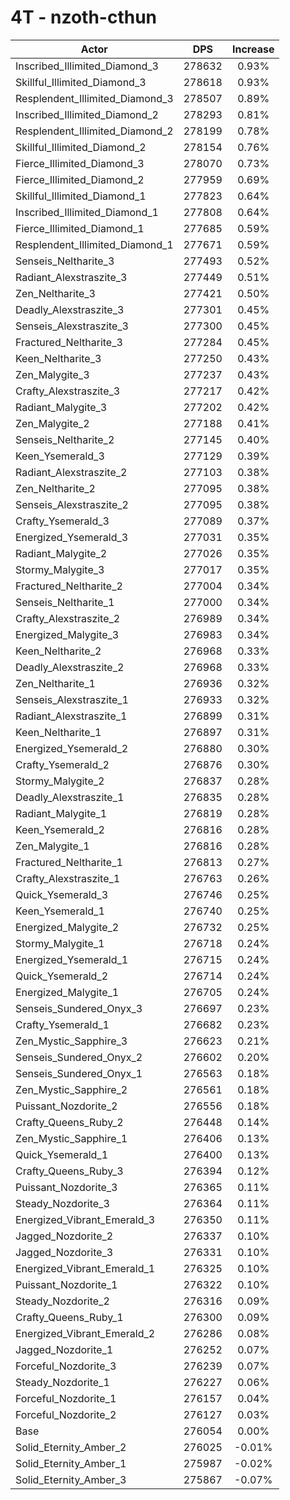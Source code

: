 # 4T - nzoth-cthun
| Actor | DPS | Increase |
|---|:---:|:---:|
|Inscribed_Illimited_Diamond_3|278632|0.93%|
|Skillful_Illimited_Diamond_3|278618|0.93%|
|Resplendent_Illimited_Diamond_3|278507|0.89%|
|Inscribed_Illimited_Diamond_2|278293|0.81%|
|Resplendent_Illimited_Diamond_2|278199|0.78%|
|Skillful_Illimited_Diamond_2|278154|0.76%|
|Fierce_Illimited_Diamond_3|278070|0.73%|
|Fierce_Illimited_Diamond_2|277959|0.69%|
|Skillful_Illimited_Diamond_1|277823|0.64%|
|Inscribed_Illimited_Diamond_1|277808|0.64%|
|Fierce_Illimited_Diamond_1|277685|0.59%|
|Resplendent_Illimited_Diamond_1|277671|0.59%|
|Senseis_Neltharite_3|277493|0.52%|
|Radiant_Alexstraszite_3|277449|0.51%|
|Zen_Neltharite_3|277421|0.50%|
|Deadly_Alexstraszite_3|277301|0.45%|
|Senseis_Alexstraszite_3|277300|0.45%|
|Fractured_Neltharite_3|277284|0.45%|
|Keen_Neltharite_3|277250|0.43%|
|Zen_Malygite_3|277237|0.43%|
|Crafty_Alexstraszite_3|277217|0.42%|
|Radiant_Malygite_3|277202|0.42%|
|Zen_Malygite_2|277188|0.41%|
|Senseis_Neltharite_2|277145|0.40%|
|Keen_Ysemerald_3|277129|0.39%|
|Radiant_Alexstraszite_2|277103|0.38%|
|Zen_Neltharite_2|277095|0.38%|
|Senseis_Alexstraszite_2|277095|0.38%|
|Crafty_Ysemerald_3|277089|0.37%|
|Energized_Ysemerald_3|277031|0.35%|
|Radiant_Malygite_2|277026|0.35%|
|Stormy_Malygite_3|277017|0.35%|
|Fractured_Neltharite_2|277004|0.34%|
|Senseis_Neltharite_1|277000|0.34%|
|Crafty_Alexstraszite_2|276989|0.34%|
|Energized_Malygite_3|276983|0.34%|
|Keen_Neltharite_2|276968|0.33%|
|Deadly_Alexstraszite_2|276968|0.33%|
|Zen_Neltharite_1|276936|0.32%|
|Senseis_Alexstraszite_1|276933|0.32%|
|Radiant_Alexstraszite_1|276899|0.31%|
|Keen_Neltharite_1|276897|0.31%|
|Energized_Ysemerald_2|276880|0.30%|
|Crafty_Ysemerald_2|276876|0.30%|
|Stormy_Malygite_2|276837|0.28%|
|Deadly_Alexstraszite_1|276835|0.28%|
|Radiant_Malygite_1|276819|0.28%|
|Keen_Ysemerald_2|276816|0.28%|
|Zen_Malygite_1|276816|0.28%|
|Fractured_Neltharite_1|276813|0.27%|
|Crafty_Alexstraszite_1|276763|0.26%|
|Quick_Ysemerald_3|276746|0.25%|
|Keen_Ysemerald_1|276740|0.25%|
|Energized_Malygite_2|276732|0.25%|
|Stormy_Malygite_1|276718|0.24%|
|Energized_Ysemerald_1|276715|0.24%|
|Quick_Ysemerald_2|276714|0.24%|
|Energized_Malygite_1|276705|0.24%|
|Senseis_Sundered_Onyx_3|276697|0.23%|
|Crafty_Ysemerald_1|276682|0.23%|
|Zen_Mystic_Sapphire_3|276623|0.21%|
|Senseis_Sundered_Onyx_2|276602|0.20%|
|Senseis_Sundered_Onyx_1|276563|0.18%|
|Zen_Mystic_Sapphire_2|276561|0.18%|
|Puissant_Nozdorite_2|276556|0.18%|
|Crafty_Queens_Ruby_2|276448|0.14%|
|Zen_Mystic_Sapphire_1|276406|0.13%|
|Quick_Ysemerald_1|276400|0.13%|
|Crafty_Queens_Ruby_3|276394|0.12%|
|Puissant_Nozdorite_3|276365|0.11%|
|Steady_Nozdorite_3|276364|0.11%|
|Energized_Vibrant_Emerald_3|276350|0.11%|
|Jagged_Nozdorite_2|276337|0.10%|
|Jagged_Nozdorite_3|276331|0.10%|
|Energized_Vibrant_Emerald_1|276325|0.10%|
|Puissant_Nozdorite_1|276322|0.10%|
|Steady_Nozdorite_2|276316|0.09%|
|Crafty_Queens_Ruby_1|276300|0.09%|
|Energized_Vibrant_Emerald_2|276286|0.08%|
|Jagged_Nozdorite_1|276252|0.07%|
|Forceful_Nozdorite_3|276239|0.07%|
|Steady_Nozdorite_1|276227|0.06%|
|Forceful_Nozdorite_1|276157|0.04%|
|Forceful_Nozdorite_2|276127|0.03%|
|Base|276054|0.00%|
|Solid_Eternity_Amber_2|276025|-0.01%|
|Solid_Eternity_Amber_1|275987|-0.02%|
|Solid_Eternity_Amber_3|275867|-0.07%|
